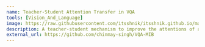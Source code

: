 ```yaml
---
name: Teacher-Student Attention Transfer in VQA
tools: [Vision_And_Language]
image: https://raw.githubusercontent.com/itsshnik/itsshnik.github.io/master/_images/mib.png
description: A teacher-student mechanism to improve the attentions of a VQA model without using additional data
external_url: https://github.com/chinmay-singh/VQA-MIB
---
```

